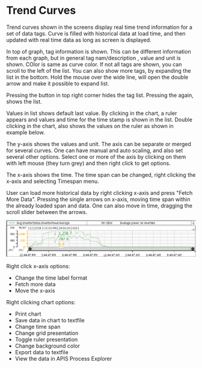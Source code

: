 # Trend Curves

Trend curves shown in the screens display real time trend information for a set of data tags. Curve is filled with historical data at load time, and then updated with real time data as long as screen is displayed.

In top of graph, tag information is shown. This can be different information from each graph, but in general tag nam/description , value and unit is shown. COlor is same as curve color. If not all tags are shown, you can scroll to the left of the list. You can also show more tags, by expanding the list in the bottom. Hold the mouse over the wide line, will open the double arrow and make it possible to expand list.

Pressing the  button in top right corner hides the tag list. Pressing the  again, shows the list.

Values in list shows default last value. By clicking in the chart, a ruler appears and values and time for the time stamp is shown in the list. Double clicking in the chart, also shows the values on the ruler as shown in example below.

The y-axis shows the values and unit. The axis can be separate or merged for several curves. One can have manual and auto scaling, and also set several other options. Select one or more of the axis by clicking on them with left mouse (they turn grey) and then right click to get options.

The x-axis shows the time. The time span can be changed, right clicking the x-axis and selecting Timespan menu.

User can load more historical data by right clicking x-axis and press "Fetch More Data". Pressing the single arrows on x-axis, moving time span within the already loaded span and data. One can also move in time, dragging the scroll slider between the arrows.

![Trend curves](../../../../Images/TrendCurvesPEX.png) 
 

Right click x-axis options:
- Change the time label format
- Fetch more data
- Move the x-axis

Right clicking chart options:
- Print chart
- Save data in chart to textfile
- Change time span
- Change grid presentation
- Toggle ruler presentation
- Change background color
- Export data to textfile
- View the data in APIS Process Explorer